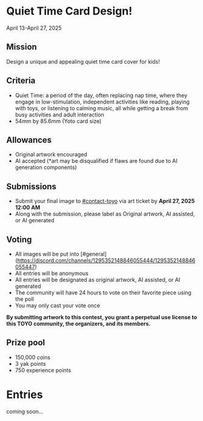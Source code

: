 # Quiet Time Card Design!

April 13-April 27, 2025

## Mission
Design a unique and appealing quiet time card cover for kids!

## Criteria
* Quiet Time: a period of the day, often replacing nap time, where they engage in low-stimulation, independent activities like reading, playing with toys, or listening to calming music, all while getting a break from busy activities and adult interaction
* 54mm by 85.6mm (Yoto card size)

## Allowances
* Original artwork encouraged
* AI accepted (*art may be disqualified if flaws are found due to AI generation components)

## Submissions
* Submit your final image to ⁠[#⁠contact-toyo](https://discordapp.com/channels/1295352148846055444/1297387976266874991) via art ticket by  **April 27, 2025 12:00 AM**
* Along with the submission, please label as Original artwork, AI assisted, or AI generated

## Voting
* All images will be put into [#general] (https://discord.com/channels/1295352148846055444/1295352148846055447)
* All entries will be anonymous
* All entries will be designated as original artwork, AI assisted, or AI generated
* The community will have 24 hours to vote on their favorite piece using the poll
* You may only cast your vote once

**By submitting artwork to this contest, you grant a perpetual use license to this TOYO community, the organizers, and its members.**

## Prize pool
* 150,000 coins
* 3 yak points
* 750 experience points

# Entries

coming soon...